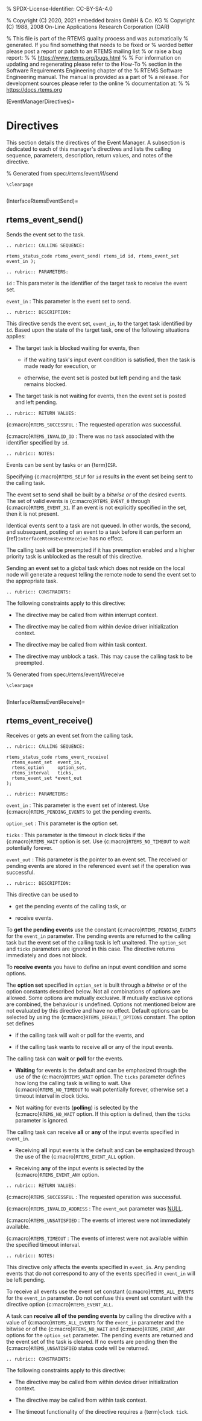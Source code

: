 % SPDX-License-Identifier: CC-BY-SA-4.0

% Copyright (C) 2020, 2021 embedded brains GmbH & Co. KG
% Copyright (C) 1988, 2008 On-Line Applications Research Corporation (OAR)

% This file is part of the RTEMS quality process and was automatically
% generated.  If you find something that needs to be fixed or
% worded better please post a report or patch to an RTEMS mailing list
% or raise a bug report:
%
% https://www.rtems.org/bugs.html
%
% For information on updating and regenerating please refer to the How-To
% section in the Software Requirements Engineering chapter of the
% RTEMS Software Engineering manual.  The manual is provided as a part of
% a release.  For development sources please refer to the online
% documentation at:
%
% https://docs.rtems.org

(EventManagerDirectives)=

# Directives

This section details the directives of the Event Manager. A subsection is
dedicated to each of this manager's directives and lists the calling sequence,
parameters, description, return values, and notes of the directive.

% Generated from spec:/rtems/event/if/send

```{raw} latex
\clearpage
```

```{index} rtems_event_send()
```

(InterfaceRtemsEventSend)=

## rtems_event_send()

Sends the event set to the task.

```{eval-rst}
.. rubric:: CALLING SEQUENCE:
```

```{code-block} c
rtems_status_code rtems_event_send( rtems_id id, rtems_event_set event_in );
```

```{eval-rst}
.. rubric:: PARAMETERS:
```

`id`
: This parameter is the identifier of the target task to receive the event set.

`event_in`
: This parameter is the event set to send.

```{eval-rst}
.. rubric:: DESCRIPTION:
```

This directive sends the event set, `event_in`, to the target task identified
by `id`. Based upon the state of the target task, one of the following
situations applies:

- The target task is blocked waiting for events, then

  - if the waiting task's input event condition is satisfied, then the task is
    made ready for execution, or

  - otherwise, the event set is posted but left pending and the task remains
    blocked.

- The target task is not waiting for events, then the event set is posted and
  left pending.

```{eval-rst}
.. rubric:: RETURN VALUES:
```

{c:macro}`RTEMS_SUCCESSFUL`
: The requested operation was successful.

{c:macro}`RTEMS_INVALID_ID`
: There was no task associated with the identifier specified by `id`.

```{eval-rst}
.. rubric:: NOTES:
```

Events can be sent by tasks or an {term}`ISR`.

Specifying {c:macro}`RTEMS_SELF` for `id` results in the event set being sent
to the calling task.

The event set to send shall be built by a *bitwise or* of the desired events.
The set of valid events is {c:macro}`RTEMS_EVENT_0` through
{c:macro}`RTEMS_EVENT_31`. If an event is not explicitly specified in the set,
then it is not present.

Identical events sent to a task are not queued. In other words, the second, and
subsequent, posting of an event to a task before it can perform an
{ref}`InterfaceRtemsEventReceive` has no effect.

The calling task will be preempted if it has preemption enabled and a higher
priority task is unblocked as the result of this directive.

Sending an event set to a global task which does not reside on the local node
will generate a request telling the remote node to send the event set to the
appropriate task.

```{eval-rst}
.. rubric:: CONSTRAINTS:
```

The following constraints apply to this directive:

- The directive may be called from within interrupt context.

- The directive may be called from within device driver initialization context.

- The directive may be called from within task context.

- The directive may unblock a task. This may cause the calling task to be
  preempted.

% Generated from spec:/rtems/event/if/receive

```{raw} latex
\clearpage
```

```{index} rtems_event_receive()
```

(InterfaceRtemsEventReceive)=

## rtems_event_receive()

Receives or gets an event set from the calling task.

```{eval-rst}
.. rubric:: CALLING SEQUENCE:
```

```{code-block} c
rtems_status_code rtems_event_receive(
  rtems_event_set  event_in,
  rtems_option     option_set,
  rtems_interval   ticks,
  rtems_event_set *event_out
);
```

```{eval-rst}
.. rubric:: PARAMETERS:
```

`event_in`
: This parameter is the event set of interest. Use
  {c:macro}`RTEMS_PENDING_EVENTS` to get the pending events.

`option_set`
: This parameter is the option set.

`ticks`
: This parameter is the timeout in clock ticks if the {c:macro}`RTEMS_WAIT`
  option is set. Use {c:macro}`RTEMS_NO_TIMEOUT` to wait potentially forever.

`event_out`
: This parameter is the pointer to an event set. The received or pending events
  are stored in the referenced event set if the operation was successful.

```{eval-rst}
.. rubric:: DESCRIPTION:
```

This directive can be used to

- get the pending events of the calling task, or

- receive events.

To **get the pending events** use the constant {c:macro}`RTEMS_PENDING_EVENTS`
for the `event_in` parameter. The pending events are returned to the calling
task but the event set of the calling task is left unaltered. The `option_set`
and `ticks` parameters are ignored in this case. The directive returns
immediately and does not block.

To **receive events** you have to define an input event condition and some
options.

The **option set** specified in `option_set` is built through a *bitwise or* of
the option constants described below. Not all combinations of options are
allowed. Some options are mutually exclusive. If mutually exclusive options are
combined, the behaviour is undefined. Options not mentioned below are not
evaluated by this directive and have no effect. Default options can be selected
by using the {c:macro}`RTEMS_DEFAULT_OPTIONS` constant. The option set defines

- if the calling task will wait or poll for the events, and

- if the calling task wants to receive all or any of the input events.

The calling task can **wait** or **poll** for the events.

- **Waiting** for events is the default and can be emphasized through the use
  of the {c:macro}`RTEMS_WAIT` option. The `ticks` parameter defines how long
  the calling task is willing to wait. Use {c:macro}`RTEMS_NO_TIMEOUT` to wait
  potentially forever, otherwise set a timeout interval in clock ticks.

- Not waiting for events (**polling**) is selected by the
  {c:macro}`RTEMS_NO_WAIT` option. If this option is defined, then the `ticks`
  parameter is ignored.

The calling task can receive **all** or **any** of the input events specified
in `event_in`.

- Receiving **all** input events is the default and can be emphasized through
  the use of the {c:macro}`RTEMS_EVENT_ALL` option.

- Receiving **any** of the input events is selected by the
  {c:macro}`RTEMS_EVENT_ANY` option.

```{eval-rst}
.. rubric:: RETURN VALUES:
```

{c:macro}`RTEMS_SUCCESSFUL`
: The requested operation was successful.

{c:macro}`RTEMS_INVALID_ADDRESS`
: The `event_out` parameter was
  [NULL](https://en.cppreference.com/w/c/types/NULL).

{c:macro}`RTEMS_UNSATISFIED`
: The events of interest were not immediately available.

{c:macro}`RTEMS_TIMEOUT`
: The events of interest were not available within the specified timeout
  interval.

```{eval-rst}
.. rubric:: NOTES:
```

This directive only affects the events specified in `event_in`. Any pending
events that do not correspond to any of the events specified in `event_in` will
be left pending.

To receive all events use the event set constant {c:macro}`RTEMS_ALL_EVENTS`
for the `event_in` parameter. Do not confuse this event set constant with the
directive option {c:macro}`RTEMS_EVENT_ALL`.

A task can **receive all of the pending events** by calling the directive with
a value of {c:macro}`RTEMS_ALL_EVENTS` for the `event_in` parameter and the
bitwise or of the {c:macro}`RTEMS_NO_WAIT` and {c:macro}`RTEMS_EVENT_ANY`
options for the `option_set` parameter. The pending events are returned and the
event set of the task is cleared. If no events are pending then the
{c:macro}`RTEMS_UNSATISFIED` status code will be returned.

```{eval-rst}
.. rubric:: CONSTRAINTS:
```

The following constraints apply to this directive:

- The directive may be called from within device driver initialization context.

- The directive may be called from within task context.

- The timeout functionality of the directive requires a {term}`clock tick`.
